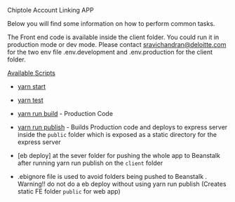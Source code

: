 Chiptole Account Linking APP


Below you will find some information on how to perform common tasks.<br>

The Front end code is available inside the client folder. You could run it in production mode or dev mode. Please contact sravichandran@deloitte.com for the two env file .env.development and .env.production for the client folder.

[Available Scripts](#available-scripts)
  - [yarn start](#npm-start)
  - [yarn test](#npm-test)
  - [yarn run build](#npm-run-build) - Production Code
  - [yarn run publish](#npm-run-publish) - Builds Production code and deploys to express server inside the `public` folder which is exposed as a static directory for the express server

  - [eb deploy] at the sever folder for pushing the whole app to Beanstalk after running yarn run publish on the `client` folder

  - .ebignore file is used to avoid folders being pushed to Beanstalk . Warning!!  do not do a eb deploy without using yarn run publish (Creates static FE folder `public` for web app)



  

